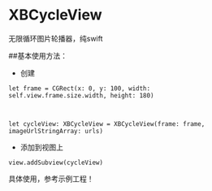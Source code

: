 # XBCycleView
无限循环图片轮播器，纯swift

##基本使用方法：
* 创建

<code>let frame = CGRect(x: 0, y: 100, width: self.view.frame.size.width, height: 180) 
 
let cycleView: XBCycleView = XBCycleView(frame: frame, imageUrlStringArray: urls)</code>

* 添加到视图上

<code>view.addSubview(cycleView)</code>

具体使用，参考示例工程！
